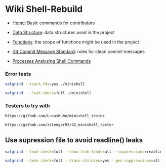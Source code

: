 # Wiki Shell-Rebuild
- [Home](https://github.com/iliamunaev/Shell-Rebuild/wiki): Basic commands for contributors

- [Data Structure](https://github.com/iliamunaev/Shell-Rebuild/wiki/Data-Structure): data structures used in the project

- [Functions](https://github.com/iliamunaev/Shell-Rebuild/wiki/Functions): the scope of functions might be used in the project

- [Git Commit Message Standard](https://github.com/iliamunaev/Shell-Rebuild/wiki/Git-Commit-Message-Standard): rules for clean commit messages

- [Processes Analyzing Shell Commands](https://github.com/iliamunaev/Shell-Rebuild/wiki/Process-Management-Shell-Commands)

### Error tests
```bash
valgrind --track-fds=yes ./minishell
```
```bash
valgrind  --leak-check=full ./minishell
 ```
### Testers to try with
```bash
https://github.com/LucasKuhn/minishell_tester
```
```bash
https://github.com/zstenger93/42_minishell_tester
```


## Use supression file to avoid readline() leaks
```bash
valgrind --leak-check=full --show-leak-kinds=all --suppressions=readline.supp ./minishell
```

```bash
valgrind --leak-check=full --trace-children=yes --gen-suppressions=all --show-leak-kinds=all --track-fds=yes --suppressions=readline.supp ./minishell
``` 